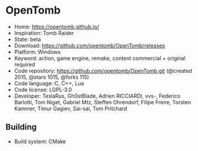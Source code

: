 # OpenTomb

- Home: https://opentomb.github.io/
- Inspiration: Tomb Raider
- State: beta
- Download: https://github.com/opentomb/OpenTomb/releases
- Platform: Windows
- Keyword: action, game engine, remake, content commercial + original required
- Code repository: https://github.com/opentomb/OpenTomb.git (@created 2015, @stars 1015, @forks 115)
- Code language: C, C++, Lua
- Code license: LGPL-3.0
- Developer: TeslaRus, Gh0stBlade, Adrien RICCIARDI, vvs-, Federico Barlotti, Tom Niget, Gabriel Mtz, Steffen Ohrendorf, Filipe Freire, Torsten Kammer, Timur Gagiev, Sai-sai, Tom Pritchard

## Building

- Build system: CMake
